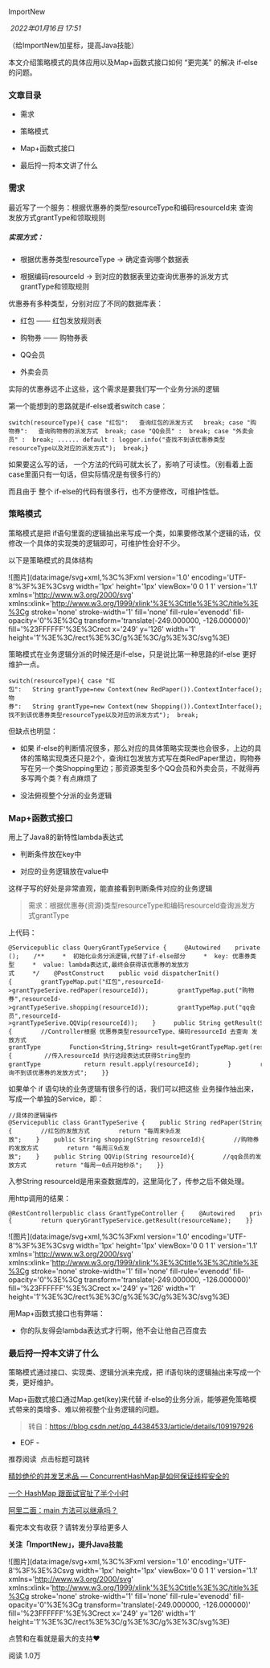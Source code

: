 
ImportNew

 _2022年01月16日 17:51_

（给ImportNew加星标，提高Java技能）

本文介绍策略模式的具体应用以及Map+函数式接口如何 “更完美” 的解决 if-else的问题。

### 文章目录

- 需求
    
- 策略模式
    
- Map+函数式接口
    
- 最后捋一捋本文讲了什么
    

### 需求

最近写了一个服务：根据优惠券的类型resourceType和编码resourceId来 查询 发放方式grantType和领取规则

##### 实现方式：

- 根据优惠券类型resourceType -> 确定查询哪个数据表
    
- 根据编码resourceId -> 到对应的数据表里边查询优惠券的派发方式grantType和领取规则
    

优惠券有多种类型，分别对应了不同的数据库表：

- 红包 —— 红包发放规则表
    
- 购物券 —— 购物券表
    
- QQ会员
    
- 外卖会员
    

实际的优惠券远不止这些，这个需求是要我们写一个业务分派的逻辑

第一个能想到的思路就是if-else或者switch case：

```
switch(resourceType){ case "红包":   查询红包的派发方式   break; case "购物券":   查询购物券的派发方式  break; case "QQ会员" :  break; case "外卖会员" :  break; ...... default : logger.info("查找不到该优惠券类型resourceType以及对应的派发方式");  break;}
```

如果要这么写的话， 一个方法的代码可就太长了，影响了可读性。（别看着上面case里面只有一句话，但实际情况是有很多行的）

而且由于 整个 if-else的代码有很多行，也不方便修改，可维护性低。

### 策略模式

策略模式是把 if语句里面的逻辑抽出来写成一个类，如果要修改某个逻辑的话，仅修改一个具体的实现类的逻辑即可，可维护性会好不少。

以下是策略模式的具体结构

![图片](data:image/svg+xml,%3C%3Fxml version='1.0' encoding='UTF-8'%3F%3E%3Csvg width='1px' height='1px' viewBox='0 0 1 1' version='1.1' xmlns='http://www.w3.org/2000/svg' xmlns:xlink='http://www.w3.org/1999/xlink'%3E%3Ctitle%3E%3C/title%3E%3Cg stroke='none' stroke-width='1' fill='none' fill-rule='evenodd' fill-opacity='0'%3E%3Cg transform='translate(-249.000000, -126.000000)' fill='%23FFFFFF'%3E%3Crect x='249' y='126' width='1' height='1'%3E%3C/rect%3E%3C/g%3E%3C/g%3E%3C/svg%3E)

策略模式在业务逻辑分派的时候还是if-else，只是说比第一种思路的if-else 更好维护一点。

```
switch(resourceType){ case "红包":   String grantType=new Context(new RedPaper()).ContextInterface();  break; case "购物券":   String grantType=new Context(new Shopping()).ContextInterface();  break;  ...... default : logger.info("查找不到该优惠券类型resourceType以及对应的派发方式");  break;
```

但缺点也明显：

- 如果 if-else的判断情况很多，那么对应的具体策略实现类也会很多，上边的具体的策略实现类还只是2个，查询红包发放方式写在类RedPaper里边，购物券写在另一个类Shopping里边；那资源类型多个QQ会员和外卖会员，不就得再多写两个类？有点麻烦了
    
- 没法俯视整个分派的业务逻辑
    

### Map+函数式接口

用上了Java8的新特性lambda表达式

- 判断条件放在key中
    
- 对应的业务逻辑放在value中
    

这样子写的好处是非常直观，能直接看到判断条件对应的业务逻辑

> 需求：根据优惠券(资源)类型resourceType和编码resourceId查询派发方式grantType

上代码：

```
@Servicepublic class QueryGrantTypeService {     @Autowired    private GrantTypeSerive grantTypeSerive;    private Map<String, Function<String,String>> grantTypeMap=new HashMap<>();    /**     *  初始化业务分派逻辑,代替了if-else部分     *  key: 优惠券类型     *  value: lambda表达式,最终会获得该优惠券的发放方式     */    @PostConstruct    public void dispatcherInit(){        grantTypeMap.put("红包",resourceId->grantTypeSerive.redPaper(resourceId));        grantTypeMap.put("购物券",resourceId->grantTypeSerive.shopping(resourceId));        grantTypeMap.put("qq会员",resourceId->grantTypeSerive.QQVip(resourceId));    }     public String getResult(String resourceType){        //Controller根据 优惠券类型resourceType、编码resourceId 去查询 发放方式grantType        Function<String,String> result=getGrantTypeMap.get(resourceType);        if(result!=null){         //传入resourceId 执行这段表达式获得String型的grantType            return result.apply(resourceId);        }        return "查询不到该优惠券的发放方式";    }}
```

如果单个 if 语句块的业务逻辑有很多行的话，我们可以把这些 业务操作抽出来，写成一个单独的Service，即：

```
//具体的逻辑操作@Servicepublic class GrantTypeSerive {    public String redPaper(String resourceId){        //红包的发放方式        return "每周末9点发放";    }    public String shopping(String resourceId){        //购物券的发放方式        return "每周三9点发放";    }    public String QQVip(String resourceId){        //qq会员的发放方式        return "每周一0点开始秒杀";    }}
```

入参String resourceId是用来查数据库的，这里简化了，传参之后不做处理。

用http调用的结果：

```
@RestControllerpublic class GrantTypeController {    @Autowired    private QueryGrantTypeService queryGrantTypeService;    @PostMapping("/grantType")    public String test(String resourceName){        return queryGrantTypeService.getResult(resourceName);    }}
```

![图片](data:image/svg+xml,%3C%3Fxml version='1.0' encoding='UTF-8'%3F%3E%3Csvg width='1px' height='1px' viewBox='0 0 1 1' version='1.1' xmlns='http://www.w3.org/2000/svg' xmlns:xlink='http://www.w3.org/1999/xlink'%3E%3Ctitle%3E%3C/title%3E%3Cg stroke='none' stroke-width='1' fill='none' fill-rule='evenodd' fill-opacity='0'%3E%3Cg transform='translate(-249.000000, -126.000000)' fill='%23FFFFFF'%3E%3Crect x='249' y='126' width='1' height='1'%3E%3C/rect%3E%3C/g%3E%3C/g%3E%3C/svg%3E)

用Map+函数式接口也有弊端：

- 你的队友得会lambda表达式才行啊，他不会让他自己百度去
    

### 最后捋一捋本文讲了什么

策略模式通过接口、实现类、逻辑分派来完成，把 if语句块的逻辑抽出来写成一个类，更好维护。

Map+函数式接口通过Map.get(key)来代替 if-else的业务分派，能够避免策略模式带来的类增多、难以俯视整个业务逻辑的问题。

> 转自：https://blog.csdn.net/qq_44384533/article/details/109197926

  

- EOF -

推荐阅读  点击标题可跳转

[精妙绝伦的并发艺术品 — ConcurrentHashMap是如何保证线程安全的](http://mp.weixin.qq.com/s?__biz=MjM5NzMyMjAwMA==&mid=2651507050&idx=2&sn=c3e4fb7916091fe780abd25c20e0833d&chksm=bd25a5158a522c0336dd036b96de6b60c2ea6c90702f2abb9567ac5dfbfafecca4a141876919&scene=21#wechat_redirect)  

[一个 HashMap 跟面试官扯了半个小时](http://mp.weixin.qq.com/s?__biz=MjM5NzMyMjAwMA==&mid=2651503297&idx=2&sn=5f19e03d6b86789b3b28af5cee97d1e9&chksm=bd25d6be8a525fa8b8d16745d3454ddc4aa562571964d88eb9fd4e2cb274f8a9ae806bf0b3d5&scene=21#wechat_redirect)

[阿里二面：main 方法可以继承吗？](http://mp.weixin.qq.com/s?__biz=MjM5NzMyMjAwMA==&mid=2651508534&idx=1&sn=dbe47cc505ca306c80db884fae973b46&chksm=bd25a3498a522a5fb4c338276bfd8af8699618e0e93c76aea2a11090cd7968e4ff07074a9c93&scene=21#wechat_redirect)

  

  

看完本文有收获？请转发分享给更多人  

**关注「ImportNew」，提升Java技能**

![图片](data:image/svg+xml,%3C%3Fxml version='1.0' encoding='UTF-8'%3F%3E%3Csvg width='1px' height='1px' viewBox='0 0 1 1' version='1.1' xmlns='http://www.w3.org/2000/svg' xmlns:xlink='http://www.w3.org/1999/xlink'%3E%3Ctitle%3E%3C/title%3E%3Cg stroke='none' stroke-width='1' fill='none' fill-rule='evenodd' fill-opacity='0'%3E%3Cg transform='translate(-249.000000, -126.000000)' fill='%23FFFFFF'%3E%3Crect x='249' y='126' width='1' height='1'%3E%3C/rect%3E%3C/g%3E%3C/g%3E%3C/svg%3E)

点赞和在看就是最大的支持❤️

阅读 1.0万

​